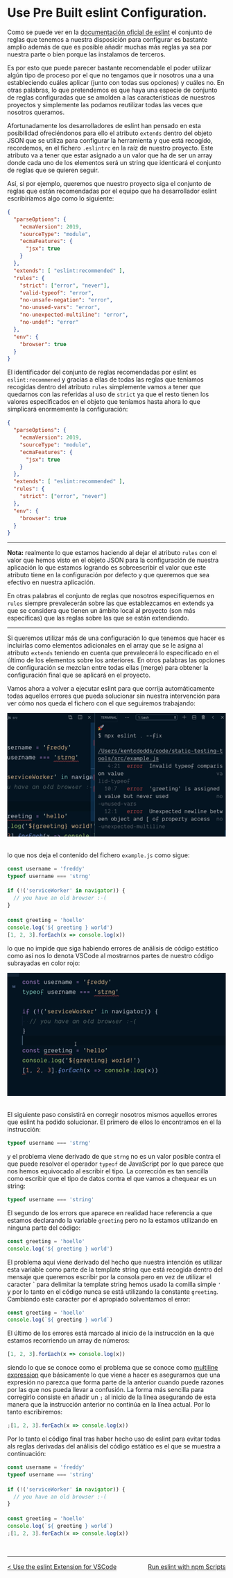 # Use Pre Built eslint Configuration.

Como se puede ver en la [documentación oficial de eslint](https://eslint.org/docs/rules/) el conjunto de reglas que tenemos a nuestra disposición para configurar es bastante amplio además de que es posible añadir muchas más reglas ya sea por nuestra parte o bien porque las instalamos de terceros.

Es por esto que puede parecer bastante recomendable el poder utilizar algún tipo de proceso por el que no tengamos que ir nosotros una a una estableciendo cuáles aplicar (junto con todas sus opciones) y cuáles no. En otras palabras, lo que pretendemos es que haya una especie de conjunto de reglas configuradas que se amolden a las características de nuestros proyectos y simplemente las podamos reutilizar todas las veces que nosotros queramos.

Afortunadamente los desarrolladores de eslint han pensado en esta posibilidad ofreciéndonos para ello el atributo `extends` dentro del objeto JSON que se utiliza para configurar la herramienta y que está recogido, recordemos, en el fichero `.eslintrc` en la raíz de nuestro proyecto. Este atributo va a tener que estar asignado a un valor que ha de ser un array donde cada uno de los elementos será un string que identicará el conjunto de reglas que se quieren seguir.

Así, si por ejemplo, queremos que nuestro proyecto siga el conjunto de reglas que están recomendadas por el equipo que ha desarrollador eslint escribiríamos algo como lo siguiente:

```json
{
  "parseOptions": {
    "ecmaVersion": 2019,
    "sourceType": "module",
    "ecmaFeatures": {
      "jsx": true
    }
  },
  "extends": [ "eslint:recommended" ],
  "rules": {
    "strict": ["error", "never"],
    "valid-typeof": "error",
    "no-unsafe-negation": "error",
    "no-unused-vars": "error",
    "no-unexpected-multiline": "error",
    "no-undef": "error"
  },
  "env": {
    "browser": true
  }
}
```

El identificador del conjunto de reglas recomendadas por eslint es `eslint:recommened` y gracias a ellas de todas las reglas que teníamos recogidas dentro del atributo `rules` simplemente vamos a tener que quedarnos con las referidas al uso de `strict` ya que el resto tienen los valores especificados en el objeto que teníamos hasta ahora lo que simplicará enormemente la configuración:

```json
{
  "parseOptions": {
    "ecmaVersion": 2019,
    "sourceType": "module",
    "ecmaFeatures": {
      "jsx": true
    }
  },
  "extends": [ "eslint:recommended" ],
  "rules": {
    "strict": ["error", "never"]
  },
  "env": {
    "browser": true
  }
}
```

---
**Nota:** realmente lo que estamos haciendo al dejar el atributo `rules` con el valor que hemos visto en el objeto JSON para la configuración de nuestra aplicación lo que estamos logrando es sobreescribir el valor que este atributo tiene en la configuración por defecto y que queremos que sea efectivo en nuestra aplicación.

En otras palabras el conjunto de reglas que nosotros especifiquemos en `rules` siempre prevalecerán sobre las que establezcamos en extends ya que se considera que tienen un ámbito local al proyecto (son más específicas) que las reglas sobre las que se están extendiendo.

---

Si queremos utilizar más de una configuración lo que tenemos que hacer es incluirlas como elementos adicionales en el array que se le asigna al atributo `extends` teniendo en cuenta que prevalecerá lo especificado en el último de los elementos sobre los anteriores. En otros palabras las opciones de configuración se mezclan entre todas ellas (merge) para obtener la configuración final que se aplicará en el proyecto.

Vamos ahora a volver a ejecutar eslint para que corrija automáticamente todas aquellos errores que pueda solucionar sin nuestra intervención para ver cómo nos queda el fichero con el que seguiremos trabajando:

<div style='text-align: center'>
  <img src='../images/ch02/02_14.png' />
</div>
<br />

lo que nos deja el contenido del fichero `example.js` como sigue:

```js 
const username = 'freddy'
typeof username === 'strng'

if (!('serviceWorker' in navigator)) {
  // you have an old browser :-(
}

const greeting = 'hoello'
console.log('${ greeting } world')
[1, 2, 3].forEach(x => console.log(x))
```

lo que no impide que siga habiendo errores de análisis de código estático como así nos lo denota VSCode al mostrarnos partes de nuestro código subrayadas en color rojo:

<div style='text-align: center'>
  <img src='../images/ch02/02_15.png' />
</div>
<br />

El siguiente paso consistirá en corregir nosotros mismos aquellos errores que eslint ha podido solucionar. El primero de ellos lo encontramos en el la instrucción:

```js
typeof username === 'strng'
```

y el problema viene derivado de que `strng` no es un valor posible contra el que puede resolver el operador `typeof` de JavaScript por lo que parece que nos hemos equivocado al escribir el tipo. La corrección es tan sencilla como escribir que el tipo de datos contra el que vamos a chequear es un string:

```js
typeof username === 'string'
```

El segundo de los errors que aparece en realidad hace referencia a que estamos declarando la variable `greeting` pero no la estamos utilizando en ninguna parte del código:

```js
const greeting = 'hoello'
console.log('${ greeting } world')
```

El problema aquí viene derivado del hecho que nuestra intención es utilizar esta variable como parte de la template string que está recogida dentro del mensaje que queremos escribir por la consola pero en vez de utilizar el caracter \` para delimitar la template string hemos usado la comilla simple `'` y por lo tanto en el código nunca se está utilizando la constante `greeting`. Cambiando este caracter por el apropiado solventamos el error:
```js
const greeting = 'hoello'
console.log(`${ greeting } world`)
```

El último de los errores está marcado al inicio de la instrucción en la que estamos recorriendo un array de números:

```js
[1, 2, 3].forEach(x => console.log(x))
```

siendo lo que se conoce como el problema que se conoce como [multiline expression](https://eslint.org/docs/rules/no-unexpected-multiline) que básicamente lo que viene a hacer es asegurarnos que una expresión no parezca que forma parte de la anterior cuando puede razones por las que nos pueda llevar a confusión. La forma más sencilla para corregirlo consiste en añadir un `;` al inicio de la línea asegurando de esta manera que la instrucción anterior no continúa en la línea actual. Por lo tanto escribiremos:

```js
;[1, 2, 3].forEach(x => console.log(x))
```

Por lo tanto el código final tras haber hecho uso de eslint para evitar todas als reglas derivadas del análisis del código estático es el que se muestra a continuación:

```js 
const username = 'freddy'
typeof username === 'string'

if (!('serviceWorker' in navigator)) {
  // you have an old browser :-(
}

const greeting = 'hoello'
console.log(`${ greeting } world`)
;[1, 2, 3].forEach(x => console.log(x))
```

<br />

----
<div>
  <div style="float: left">
    <a href="https://github.com/DevJoseManuel/js-tutorials/blob/master/testing/ch01/02_02.md">
      < Use the eslint Extension for VSCode
    </a>
  </div>
  <div style="float: right">
    <a href="https://github.com/DevJoseManuel/js-tutorials/blob/master/testing/ch02/02_04.md">
      Run eslint with npm Scripts
    </a>
  </div>
</div>
